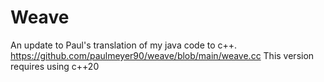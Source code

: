 # Weave

An update to Paul's translation of my java code to c++.  https://github.com/paulmeyer90/weave/blob/main/weave.cc
This version requires using c++20
